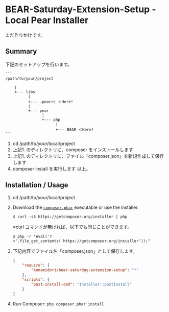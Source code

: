 BEAR-Saturday-Extension-Setup - Local Pear Installer
========================================


まだ作りかけです。


Summary
--------------------

下記のセットアップを行います。

    ```
    /path/to/your/project

        |
        +--- libs
              |
              +--- .pearrc ＜Here!
              |
              +--- pear
                    |
                    +--- php
                          |
                          +--- BEAR ＜Here!
    ```


1. cd /path/to/your/local/project
2. 上記1. のディレクトリに、composer をインストールします
3. 上記1. のディレクトリに、ファイル「composer.json」を新規作成して保存します
4. composer install を実行します
以上。


Installation / Usage
--------------------

1. cd /path/to/your/local/project

2. Download the [`composer.phar`](https://getcomposer.org/composer.phar) executable or use the installer.

    ```
    $ curl -sS https://getcomposer.org/installer | php
    ```

    ※curl コマンドが無ければ、以下でも同じことができます。

    ```
    $ php -r "eval('?>'.file_get_contents('https://getcomposer.org/installer'));"
    ```

3. 下記内容でファイル名「composer.json」として保存します。 

    ``` json
    {
        "require": {
            "kumamidori/bear-saturday-extension-setup": "*"
        },
        "scripts": {
            "post-install-cmd": "Installer::postInstall"
        }
    }
    ```

4. Run Composer: `php composer.phar install`
